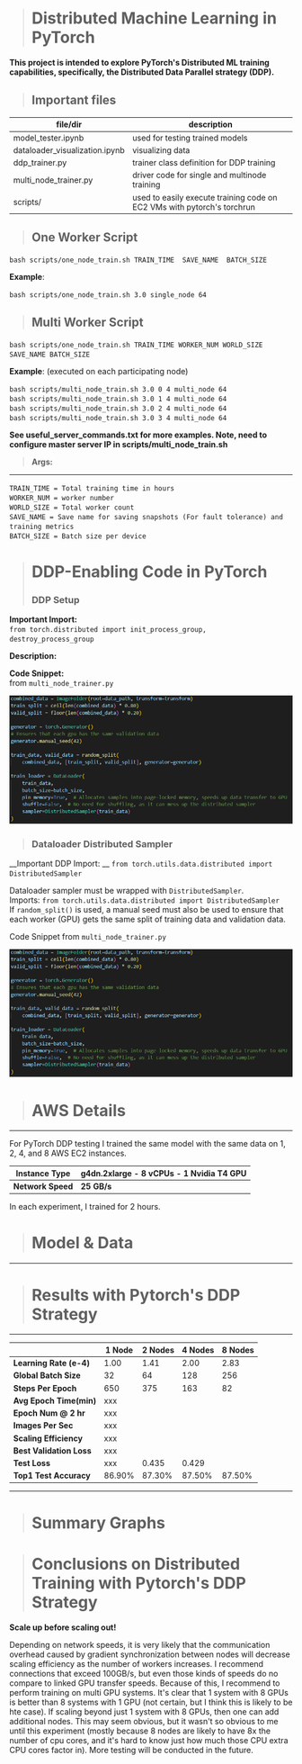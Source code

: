 > # __Distributed Machine Learning in PyTorch__  
__This project is intended to explore PyTorch's Distributed ML training capabilities, specifically, the Distributed Data Parallel strategy (DDP).__

> ## __Important files__
file/dir | description
--- | --- 
model_tester.ipynb | used for testing trained models
dataloader_visualization.ipynb | visualizing data
ddp_trainer.py | trainer class definition for DDP training
multi_node_trainer.py | driver code for single and multinode training
scripts/ | used to easily execute training code on EC2 VMs with pytorch's torchrun

> ## __One Worker Script__
`bash scripts/one_node_train.sh TRAIN_TIME  SAVE_NAME  BATCH_SIZE`

__Example__:

`bash scripts/one_node_train.sh 3.0 single_node 64`

> ## __Multi Worker Script__
`bash scripts/one_node_train.sh TRAIN_TIME WORKER_NUM WORLD_SIZE SAVE_NAME BATCH_SIZE`

__Example__: (executed on each participating node)

`bash scripts/multi_node_train.sh 3.0 0 4 multi_node 64`  
`bash scripts/multi_node_train.sh 3.0 1 4 multi_node 64`  
`bash scripts/multi_node_train.sh 3.0 2 4 multi_node 64`  
`bash scripts/multi_node_train.sh 3.0 3 4 multi_node 64`  

__See useful_server_commands.txt for more examples. Note, need to configure master server IP in scripts/multi_node_train.sh__

>__Args:__
***

`TRAIN_TIME = Total training time in hours`  
`WORKER_NUM = worker number`  
`WORLD_SIZE = Total worker count`    
`SAVE_NAME = Save name for saving snapshots (For fault tolerance) and training metrics`  
`BATCH_SIZE = Batch size per device `

> # __DDP-Enabling Code in PyTorch__
> ### __DDP Setup__
__Important Import:__  
`from torch.distributed import init_process_group, destroy_process_group`

__Description:__  



__Code Snippet:__  
from `multi_node_trainer.py`

![Dataloader Code](presentation_stuff/distributed_sampler_code.png)


> ### __Dataloader Distributed Sampler__

__Important DDP Import: __ 
`from torch.utils.data.distributed import DistributedSampler`



Dataloader sampler must be wrapped with `DistributedSampler`.  
 Imports: `from torch.utils.data.distributed import DistributedSampler`  
 If `random_split()` is used, a manual seed must also be used to ensure that each worker (GPU) gets the same split of training data and validation data.


Code Snippet from `multi_node_trainer.py`

![Dataloader Code](presentation_stuff/distributed_sampler_code.png)




> # __AWS Details__
***

For PyTorch DDP testing I trained the same model with the same data on 1, 2, 4, and 8 AWS EC2 instances.

Instance Type | __g4dn.2xlarge - 8 vCPUs - 1 Nvidia T4 GPU__
---|---
__Network Speed__ | __25 GB/s__

In each experiment, I trained for 2 hours.

> # __Model & Data__
***


> # __Results with Pytorch's DDP Strategy__
***

|                           | 1 Node  | 2 Nodes | 4 Nodes | 8 Nodes |
|      ---                  |     --- | ---     | ---     |   ---   |
| __Learning Rate (e-4)__   | 1.00    | 1.41    | 2.00 | 2.83 |
| __Global Batch Size__     | 32      |  64     | 128 | 256 |
| __Steps Per Epoch__       | 650     | 375     | 163 | 82 |
| __Avg Epoch Time(min)__   | xxx     |         |
| __Epoch Num @ 2 hr__      | xxx     |         |
| __Images Per Sec__        | xxx     |       |
| __Scaling Efficiency__    | xxx     |       |
| __Best Validation Loss__  | xxx     |       |
| __Test Loss__             | xxx     |  0.435    | 0.429 
| __Top1 Test Accuracy__    | 86.90%  | 87.30%    | 87.50% | 87.50%

***


># __Summary Graphs__



># __Conclusions on Distributed Training with Pytorch's DDP Strategy__

__Scale up before scaling out!__ 

Depending on network speeds, it is very likely that the communication overhead caused by gradient synchronization between nodes will decrease scaling efficiency as the number of workers increases. I recommend connections that exceed 100GB/s, but even those kinds of speeds do no compare to linked GPU transfer speeds. Because of this, I recommend to perform training on multi GPU systems. It's clear that 1 system with 8 GPUs is better than 8 systems with 1 GPU (not certain, but I think this is likely to be hte case). If scaling beyond just 1 system with 8 GPUs, then one can add additional nodes. This may seem obvious, but it wasn't so obvious to me until this experiment (mostly because 8 nodes are likely to have 8x the number of cpu cores, and it's hard to know just how much those CPU extra CPU cores factor in). More testing will be conducted in the future.